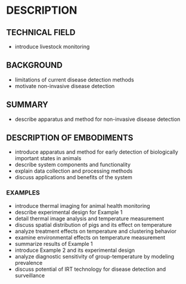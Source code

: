 # DESCRIPTION

## TECHNICAL FIELD

- introduce livestock monitoring

## BACKGROUND

- limitations of current disease detection methods
- motivate non-invasive disease detection

## SUMMARY

- describe apparatus and method for non-invasive disease detection

## DESCRIPTION OF EMBODIMENTS

- introduce apparatus and method for early detection of biologically important states in animals
- describe system components and functionality
- explain data collection and processing methods
- discuss applications and benefits of the system

### EXAMPLES

- introduce thermal imaging for animal health monitoring
- describe experimental design for Example 1
- detail thermal image analysis and temperature measurement
- discuss spatial distribution of pigs and its effect on temperature
- analyze treatment effects on temperature and clustering behavior
- examine environmental effects on temperature measurement
- summarize results of Example 1
- introduce Example 2 and its experimental design
- analyze diagnostic sensitivity of group-temperature by modeling prevalence
- discuss potential of IRT technology for disease detection and surveillance

